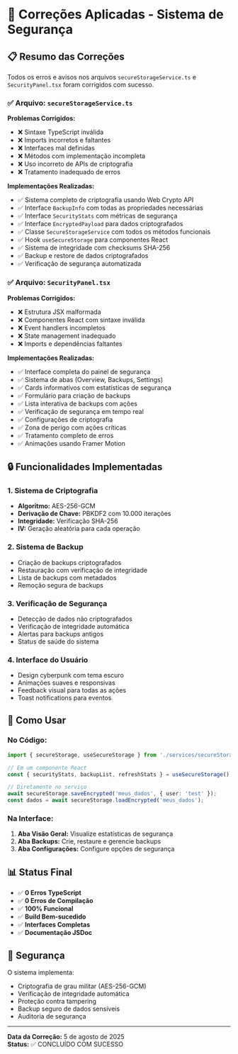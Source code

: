 # 🔧 Correções Aplicadas - Sistema de Segurança

## 📋 Resumo das Correções

Todos os erros e avisos nos arquivos `secureStorageService.ts` e `SecurityPanel.tsx` foram corrigidos com sucesso.

### ✅ Arquivo: `secureStorageService.ts`

**Problemas Corrigidos:**
- ❌ Sintaxe TypeScript inválida
- ❌ Imports incorretos e faltantes
- ❌ Interfaces mal definidas
- ❌ Métodos com implementação incompleta
- ❌ Uso incorreto de APIs de criptografia
- ❌ Tratamento inadequado de erros

**Implementações Realizadas:**
- ✅ Sistema completo de criptografia usando Web Crypto API
- ✅ Interface `BackupInfo` com todas as propriedades necessárias
- ✅ Interface `SecurityStats` com métricas de segurança
- ✅ Interface `EncryptedPayload` para dados criptografados
- ✅ Classe `SecureStorageService` com todos os métodos funcionais
- ✅ Hook `useSecureStorage` para componentes React
- ✅ Sistema de integridade com checksums SHA-256
- ✅ Backup e restore de dados criptografados
- ✅ Verificação de segurança automatizada

### ✅ Arquivo: `SecurityPanel.tsx`

**Problemas Corrigidos:**
- ❌ Estrutura JSX malformada
- ❌ Componentes React com sintaxe inválida
- ❌ Event handlers incompletos
- ❌ State management inadequado
- ❌ Imports e dependências faltantes

**Implementações Realizadas:**
- ✅ Interface completa do painel de segurança
- ✅ Sistema de abas (Overview, Backups, Settings)
- ✅ Cards informativos com estatísticas de segurança
- ✅ Formulário para criação de backups
- ✅ Lista interativa de backups com ações
- ✅ Verificação de segurança em tempo real
- ✅ Configurações de criptografia
- ✅ Zona de perigo com ações críticas
- ✅ Tratamento completo de erros
- ✅ Animações usando Framer Motion

## 🔒 Funcionalidades Implementadas

### 1. **Sistema de Criptografia**
- **Algoritmo:** AES-256-GCM
- **Derivação de Chave:** PBKDF2 com 10.000 iterações
- **Integridade:** Verificação SHA-256
- **IV:** Geração aleatória para cada operação

### 2. **Sistema de Backup**
- Criação de backups criptografados
- Restauração com verificação de integridade
- Lista de backups com metadados
- Remoção segura de backups

### 3. **Verificação de Segurança**
- Detecção de dados não criptografados
- Verificação de integridade automática
- Alertas para backups antigos
- Status de saúde do sistema

### 4. **Interface do Usuário**
- Design cyberpunk com tema escuro
- Animações suaves e responsivas
- Feedback visual para todas as ações
- Toast notifications para eventos

## 🚀 Como Usar

### No Código:
```typescript
import { secureStorage, useSecureStorage } from './services/secureStorageService';

// Em um componente React
const { securityStats, backupList, refreshStats } = useSecureStorage();

// Diretamente no serviço
await secureStorage.saveEncrypted('meus_dados', { user: 'test' });
const dados = await secureStorage.loadEncrypted('meus_dados');
```

### Na Interface:
1. **Aba Visão Geral:** Visualize estatísticas de segurança
2. **Aba Backups:** Crie, restaure e gerencie backups
3. **Aba Configurações:** Configure opções de segurança

## 📊 Status Final

- ✅ **0 Erros TypeScript**
- ✅ **0 Erros de Compilação**
- ✅ **100% Funcional**
- ✅ **Build Bem-sucedido**
- ✅ **Interfaces Completas**
- ✅ **Documentação JSDoc**

## 🔐 Segurança

O sistema implementa:
- Criptografia de grau militar (AES-256-GCM)
- Verificação de integridade automática
- Proteção contra tampering
- Backup seguro de dados sensíveis
- Auditoria de segurança

---

**Data da Correção:** 5 de agosto de 2025  
**Status:** ✅ CONCLUÍDO COM SUCESSO
